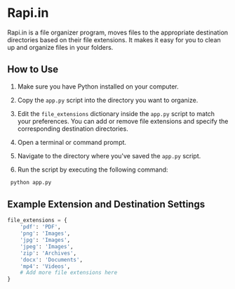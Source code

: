 # Rapi.in
Rapi.in is a file organizer program, moves files to the appropriate destination directories based on their file extensions. It makes it easy for you to clean up and organize files in your folders.

## How to Use

1. Make sure you have Python installed on your computer.

2. Copy the `app.py` script into the directory you want to organize.

3. Edit the `file_extensions` dictionary inside the `app.py` script to match your preferences. You can add or remove file extensions and specify the corresponding destination directories.

4. Open a terminal or command prompt.

5. Navigate to the directory where you've saved the `app.py` script.

6. Run the script by executing the following command:

  ```bash
   python app.py
  ```

## Example Extension and Destination Settings
```python
file_extensions = {
    'pdf': 'PDF',
    'png': 'Images',
    'jpg': 'Images',
    'jpeg': 'Images',
    'zip': 'Archives',
    'docx': 'Documents',
    'mp4': 'Videos',
    # Add more file extensions here
}
```





